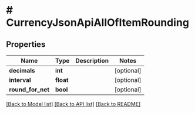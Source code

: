 # # CurrencyJsonApiAllOfItemRounding

## Properties

Name | Type | Description | Notes
------------ | ------------- | ------------- | -------------
**decimals** | **int** |  | [optional]
**interval** | **float** |  | [optional]
**round_for_net** | **bool** |  | [optional]

[[Back to Model list]](../../README.md#models) [[Back to API list]](../../README.md#endpoints) [[Back to README]](../../README.md)
